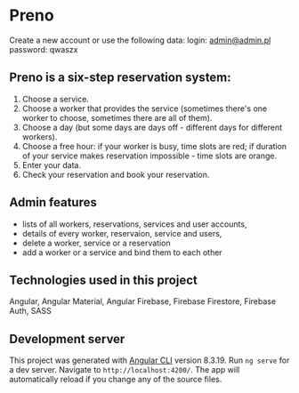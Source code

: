 # Preno

Create a new account or use the following data:
login: admin@admin.pl
password: qwaszx

## Preno is a six-step reservation system:
1. Choose a service.
2. Choose a worker that provides the service (sometimes there's one worker to choose, sometimes there are all of them).
3. Choose a day (but some days are days off - different days for different workers).
4. Choose a free hour: if your worker is busy, time slots are red; if duration of your service makes reservation impossible - time slots are orange.
5. Enter your data.
6. Check your reservation and book your reservation.

## Admin features
- lists of all workers, reservations, services and user accounts,
- details of every worker, reservaion, service and users,
- delete a worker, service or a reservation
- add a worker or a service and bind them to each other

## Technologies used in this project
Angular, Angular Material, Angular Firebase, Firebase Firestore, Firebase Auth, SASS

## Development server

This project was generated with [Angular CLI](https://github.com/angular/angular-cli) version 8.3.19.
Run `ng serve` for a dev server. Navigate to `http://localhost:4200/`. The app will automatically reload if you change any of the source files.
